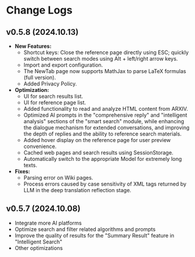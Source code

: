 # Change Logs

## v0.5.8 (2024.10.13)

- **New Features:**
  - Shortcut keys: Close the reference page directly using ESC; quickly switch between search modes using Alt + left/right arrow keys.
  - Import and export configuration.
  - The NewTab page now supports MathJax to parse LaTeX formulas (full version).
  - Added Privacy Policy.
- **Optimization:**
  - UI for search results list.
  - UI for reference page list.
  - Added functionality to read and analyze HTML content from ARXIV.
  - Optimized AI prompts in the "comprehensive reply" and "intelligent analysis" sections of the "smart search" module, while enhancing the dialogue mechanism for extended conversations, and improving the depth of replies and the ability to reference search materials.
  - Added hover display on the reference page for user preview convenience.
  - Cached web pages and search results using SessionStorage.
  - Automatically switch to the appropriate Model for extremely long texts.
- **Fixes:**
  - Parsing error on Wiki pages.
  - Process errors caused by case sensitivity of XML tags returned by LLM in the deep translation reflection stage.

## v0.5.7 (2024.10.08)

- Integrate more AI platforms
- Optimize search and filter related algorithms and prompts
- Improve the quality of results for the "Summary Result" feature in "Intelligent Search"
- Other optimizations